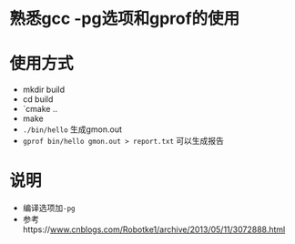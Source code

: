 
# 熟悉gcc -pg选项和gprof的使用 

# 使用方式
  * mkdir build
  * cd build
  * `cmake .. 
  * make
  * `./bin/hello` 生成gmon.out
  * `gprof bin/hello gmon.out > report.txt` 可以生成报告

# 说明
  * 编译选项加`-pg`
  * 参考https://www.cnblogs.com/Robotke1/archive/2013/05/11/3072888.html

